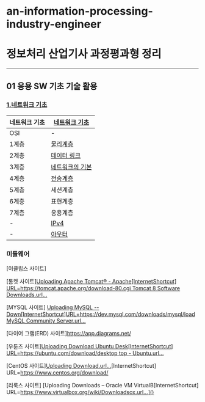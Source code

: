 # an-information-processing-industry-engineer

# 정보처리 산업기사 과정평과형 정리
---------------------------------------------------

## 01 응용 SW 기초 기술 활용

### [ 1.네트워크 기초](Network/www1.md)
| 네트워크 기초| [ 네트워크 기초](Network/www1.md) |
|-|-|
|OSI|-|
|1계층|[물리계층](Network/www2.md)|
|2계층|[데이터 링크](Network/www3.md)| 
|3계층|[네트워크의 기본](Network/www.4.md)
|4계층|[전송계층](Network/www5.md)
|5계층|세션계층|
|6계층|표현계층|
|7계층|응용계층|
|-|[IPv4](Network/IPv4.md)|
|-|[아우터](Network/out.md)|


### 미들웨어
[이클립스 사이트]

[톰켓 사이트][Uploading Apache Tomcat® - Apache[InternetShortcut]
URL=https://tomcat.apache.org/download-80.cgi
 Tomcat 8 Software Downloads.url…]()


[MYSQL 사이트] [Uploading MySQL -- Down[InternetShortcut]URL=https://dev.mysql.com/downloads/mysql/load MySQL Community Server.url…]()

[다이어 그램(ERD) 사이트]https://app.diagrams.net/

[우툰즈 사이트][Uploading Download Ubuntu Desk[InternetShortcut]
URL=https://ubuntu.com/download/desktop
top - Ubuntu.url…]()

[CentOS 사이트][Uploading Download.url…]()[InternetShortcut]
URL=https://www.centos.org/download/

[리룩스 사이트] [Uploading Downloads – Oracle VM VirtualB[InternetShortcut]
URL=https://www.virtualbox.org/wiki/Downloadsox.url…]()

